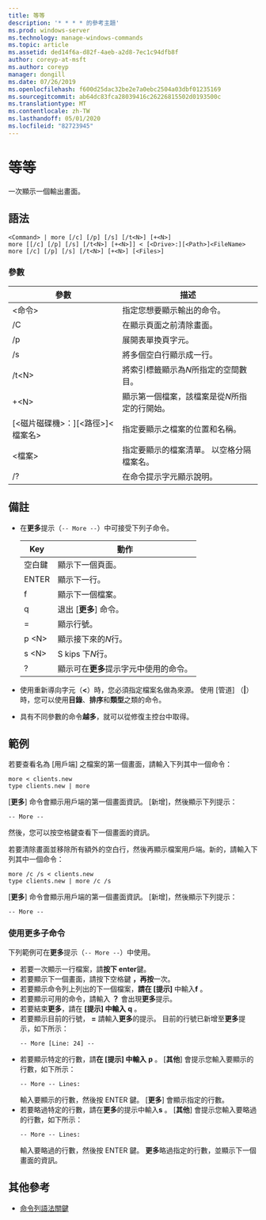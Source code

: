 ```yaml
---
title: 等等
description: '* * * * 的參考主題'
ms.prod: windows-server
ms.technology: manage-windows-commands
ms.topic: article
ms.assetid: ded14f6a-d82f-4aeb-a2d8-7ec1c94dfb8f
author: coreyp-at-msft
ms.author: coreyp
manager: dongill
ms.date: 07/26/2019
ms.openlocfilehash: f600d25dac32be2e7a0ebc2504a03dbf01235169
ms.sourcegitcommit: ab64dc83fca28039416c26226815502d0193500c
ms.translationtype: MT
ms.contentlocale: zh-TW
ms.lasthandoff: 05/01/2020
ms.locfileid: "82723945"
---
```

# <a name="more"></a>等等



一次顯示一個輸出畫面。



## <a name="syntax"></a>語法

```
<Command> | more [/c] [/p] [/s] [/t<N>] [+<N>]
more [[/c] [/p] [/s] [/t<N>] [+<N>]] < [<Drive>:][<Path>]<FileName>
more [/c] [/p] [/s] [/t<N>] [+<N>] [<Files>]
```

### <a name="parameters"></a>參數

|           參數            |                               描述                               |
|--------------------------------|-------------------------------------------------------------------------|
|           \<命令>           |      指定您想要顯示輸出的命令。      |
|               /C               |               在顯示頁面之前清除畫面。               |
|               /p               |                      展開表單換頁字元。                      |
|               /s               |          將多個空白行顯示成一行。          |
|             /t\<N>             |         將索引標籤顯示為*N*所指定的空間數目。         |
|             +\<N>              |     顯示第一個檔案，該檔案是從*N*所指定的行開始。     |
| [\<磁片磁碟機>：][\<路徑>]\<檔案名> |          指定要顯示之檔案的位置和名稱。          |
|            \<檔案>            | 指定要顯示的檔案清單。 以空格分隔檔案名。 |
|               /?               |                  在命令提示字元顯示說明。                   |

## <a name="remarks"></a>備註

-   在**更多**提示（`-- More --`）中可接受下列子命令。 

    | Key | 動作 |
    | --- | ------ |
    | 空白鍵 | 顯示下一個頁面。 |
    | ENTER | 顯示下一行。 |
    | f | 顯示下一個檔案。 |
    | q | 退出 [**更多**] 命令。 |
    | = | 顯示行號。 |
    | p \<N> | 顯示接下來的*N*行。 |
    | s \<N> |S kips 下*N*行。 |
    | ? | 顯示可在**更多**提示字元中使用的命令。| 
    
-   使用重新導向字元（**<**）時，您必須指定檔案名做為來源。 使用 [管道] （**\|**）時，您可以使用**目錄**、**排序**和**類型**之類的命令。
-   具有不同參數的命令**越多**，就可以從修復主控台中取得。

## <a name="examples"></a>範例

若要查看名為 [用戶端] 之檔案的第一個畫面，請輸入下列其中一個命令：
```
more < clients.new
type clients.new | more
```
[**更多**] 命令會顯示用戶端的第一個畫面資訊。 [新增]，然後顯示下列提示：
```
-- More --
```
然後，您可以按空格鍵查看下一個畫面的資訊。

若要清除畫面並移除所有額外的空白行，然後再顯示檔案用戶端。新的，請輸入下列其中一個命令：
```
more /c /s < clients.new
type clients.new | more /c /s
```
[**更多**] 命令會顯示用戶端的第一個畫面資訊。 [新增]，然後顯示下列提示：
```
-- More --
```

### <a name="using-more-subcommands"></a>使用更多子命令

下列範例可在**更多**提示（`-- More --`）中使用。
- 若要一次顯示一行檔案，請**按下 enter**鍵。
- 若要顯示下一個畫面，請按下空格鍵 **，再按**一次。
- 若要顯示命令列上列出的下一個檔案，**請在 [提示]** 中輸入**f** 。
- 若要顯示可用的命令，請輸入 **？** 會出現**更多**提示。
- 若要結束**更多**，請在 **[提示] 中輸入** **q** 。
- 若要顯示目前的行號， **=** 請輸入**更多**的提示。 目前的行號已新增至**更多**提示，如下所示：  
  ```
  -- More [Line: 24] --
  ```  
- 若要顯示特定的行數，請**在 [提示] 中輸入** **p** 。 [**其他**] 會提示您輸入要顯示的行數，如下所示：  
  ```
  -- More -- Lines:
  ```  
  輸入要顯示的行數，然後按 ENTER 鍵。 [**更多**] 會顯示指定的行數。
- 若要略過特定的行數，請在**更多**的提示中輸入**s** 。 [**其他**] 會提示您輸入要略過的行數，如下所示：  
  ```
  -- More -- Lines:
  ```  
  輸入要略過的行數，然後按 ENTER 鍵。 **更多**略過指定的行數，並顯示下一個畫面的資訊。

## <a name="additional-references"></a>其他參考

- [命令列語法關鍵](command-line-syntax-key.md)
